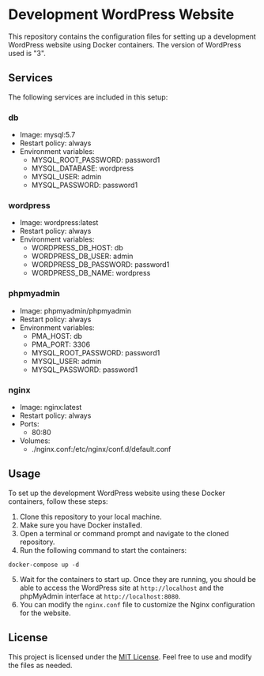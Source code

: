 # Development WordPress Website

This repository contains the configuration files for setting up a development WordPress website using Docker containers. The version of WordPress used is "3".

## Services

The following services are included in this setup:

### db

- Image: mysql:5.7
- Restart policy: always
- Environment variables:
  - MYSQL_ROOT_PASSWORD: password1
  - MYSQL_DATABASE: wordpress
  - MYSQL_USER: admin
  - MYSQL_PASSWORD: password1

### wordpress

- Image: wordpress:latest
- Restart policy: always
- Environment variables:
  - WORDPRESS_DB_HOST: db
  - WORDPRESS_DB_USER: admin
  - WORDPRESS_DB_PASSWORD: password1
  - WORDPRESS_DB_NAME: wordpress

### phpmyadmin

- Image: phpmyadmin/phpmyadmin
- Restart policy: always
- Environment variables:
  - PMA_HOST: db
  - PMA_PORT: 3306
  - MYSQL_ROOT_PASSWORD: password1
  - MYSQL_USER: admin
  - MYSQL_PASSWORD: password1

### nginx

- Image: nginx:latest
- Restart policy: always
- Ports:
  - 80:80
- Volumes:
  - ./nginx.conf:/etc/nginx/conf.d/default.conf

## Usage

To set up the development WordPress website using these Docker containers, follow these steps:

1. Clone this repository to your local machine.
2. Make sure you have Docker installed.
3. Open a terminal or command prompt and navigate to the cloned repository.
4. Run the following command to start the containers:

```shell
docker-compose up -d
```

5. Wait for the containers to start up. Once they are running, you should be able to access the WordPress site at `http://localhost` and the phpMyAdmin interface at `http://localhost:8080`.
6. You can modify the `nginx.conf` file to customize the Nginx configuration for the website.

## License

This project is licensed under the [MIT License](LICENSE). Feel free to use and modify the files as needed.
